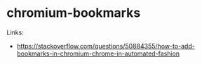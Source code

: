 # chromium-bookmarks

Links: 
- https://stackoverflow.com/questions/50884355/how-to-add-bookmarks-in-chromium-chrome-in-automated-fashion
